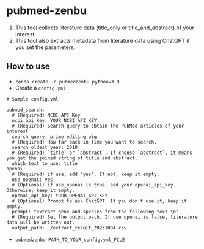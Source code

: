 # pubmed-zenbu
1. This tool collects literature data (title_only or title_and_abstract) of your interest.
2. This tool also extracts metadata from literature data using ChatGPT if you set the parameters.

## How to use 
- `conda create -n pubmedzenbu python=3.9`
- Create a `config.yml` 
```
# Sample config.yml

pubmed_search:
  # (Required) NCBI API Key
  ncbi_api_key: YOUR_NCBI_API_KEY
  # (Required) Search query to obtain the PubMed articles of your interest
  search_query: prime editing pig
  # (Required) How far back in time you want to search. 
  search_oldest_year: 2010
  # (Required) `title` or `abstract`. If choose `abstract`, it means you get the joined string of title and abstract.
  which_text_to_use: title
openai:
  # (Required) if use, add 'yes'. If not, keep it empty.
  use_openai: yes
  # (Optional) if use_openai is true, add your openai_api_key. Otherwise, keep it empty.
  openai_api_key: YOUR_OPENAI_API_KEY
  # (Optional) Prompt to ask ChatGPT. If you don't use it, keep it empty.
  prompt: "extract gene and species from the following text \n"
  # (Required) Set the output path. If use_openai is false, literature data will be written out.
  output_path: ./extract_result_20231004.csv
```

- `pubmedzenbu PATH_TO_YOUR_config.yml_FILE`